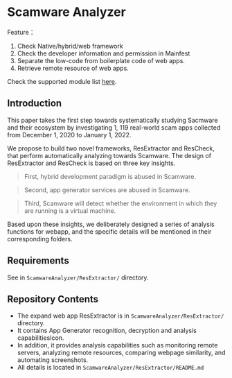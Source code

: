 # Scamware Analyzer

Feature：

1. Check Native/hybrid/web framework
2. Check the developer information and permission in Mainfest
3. Separate the low-code from boilerplate code of web apps.
4. Retrieve remote resource of web apps.

Check the supported module list [here](https://anonymous.4open.science/r/Scamware_tools-B576/ResExtractor/libs/modules/README.md). 

## Introduction

This paper takes the first step towards systematically studying Sacmware and their ecosystem by investigating 1, 119 real-world scam apps collected from December 1, 2020 to January 1, 2022. 

We propose to build two novel frameworks, ResExtractor and ResCheck, that perform automatically analyzing towards Scamware. The design of ResExtractor and ResCheck is based on three key insights. 

> First, hybrid development paradigm is abused in Scamware. 

> Second, app generator services are abused in Scamware.

> Third, Scamware will detect whether the environment in which they are running is a virtual machine.

Based upon these insights, we deliberately designed a series of analysis functions for webapp, and the specific details will be mentioned in their corresponding folders.

## Requirements

See in `ScamwareAnalyzer/ResExtractor/`  directory.

## Repository Contents

- The expand web app ResExtractor is in `ScamwareAnalyzer/ResExtractor/` directory. 
- It contains App Generator recognition, decryption and analysis capabilitiesIcon.
- In addition, it provides analysis capabilities such as monitoring remote servers, analyzing remote resources, comparing webpage similarity, and automating screenshots.
- All details is located in `ScamwareAnalyzer/ResExtractor/README.md`

